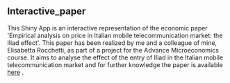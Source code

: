 ## Interactive_paper
This Shiny App is an interactive representation of the economic paper 'Empirical analysis on price in Italian mobile telecommunication market: the Iliad effect'. 
This paper has been realized by me and a colleague of mine, Elisabetta Rocchetti, as part of a project for the Advance Microeconomics course. 
It aims to analyse the effect of the entry of Iliad in the Italian mobile telecommunication market and for further knowledge the paper is available [here](https://drive.google.com/file/d/1QkuVplG0689dmlMeWsrv58dS4LLyCbOJ/view?usp=sharing) .
